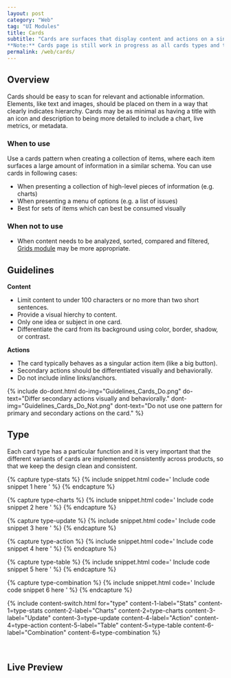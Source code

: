 ```yaml
---
layout: post
category: "Web"
tag: "UI Modules"
title: Cards
subtitle: "Cards are surfaces that display content and actions on a single topic.<br>
**Note:** Cards page is still work in progress as all cards types and their usage are not defined yet. You'll get an update as soon as the page is finished"
permalink: /web/cards/
---
```


## Overview

Cards should be easy to scan for relevant and actionable information. Elements, like text and images, should be placed on them in a way that clearly indicates hierarchy.
Cards may be as minimal as having a title with an icon and description to being more detailed to include a chart, live metrics, or metadata.

### When to use
Use a cards pattern when creating a collection of items, where each item surfaces a large amount of information in a similar schema. You can use cards in following cases:
- When presenting a collection of high-level pieces of information (e.g. charts)
- When presenting a menu of options (e.g. a list of issues)
- Best for sets of items which can best be consumed visually

### When not to use
- When content needs to be analyzed, sorted, compared and filtered, [Grids module](../grids/) may be more appropriate.

## Guidelines
**Content** <br>
- Limit content to under 100 characters or no more than two short sentences.
- Provide a visual hierchy to content.
- Only one idea or subject in one card.
- Differentiate the card from its background using color, border, shadow, or contrast.

**Actions** <br>
- The card typically behaves as a singular action item (like a big button).
- Secondary actions should be differentiated visually and behaviorally.
- Do not include inline links/anchors.

{% include do-dont.html 
  do-img="Guidelines_Cards_Do.png"
  do-text="Differ secondary actions visually and behaviorally."
  dont-img="Guidelines_Cards_Do_Not.png"
  dont-text="Do not use one pattern for primary and secondary actions on the card."
%}

## Type
Each card type has a particular function and it is very important that the different variants of cards are implemented consistently across products, so that we keep the design clean and consistent.

<!-- Content switch -->
<!-- Content switch tab 1 -->
{% capture type-stats %}
{% include snippet.html code='
Include code snippet 1 here
' %}
{% endcapture %}

<!-- Content switch tab 2 -->
{% capture type-charts %}
{% include snippet.html code='
Include code snippet 2 here
' %}
{% endcapture %}

<!-- Content switch tab 3 -->
{% capture type-update %}
{% include snippet.html code='
Include code snippet 3 here
' %}
{% endcapture %}

<!-- Content switch tab 4 -->
{% capture type-action %}
{% include snippet.html code='
Include code snippet 4 here
' %}
{% endcapture %}

<!-- Content switch tab 5 -->
{% capture type-table %}
{% include snippet.html code='
Include code snippet 5 here
' %}
{% endcapture %}

<!-- Content switch tab 6 -->
{% capture type-combination %}
{% include snippet.html code='
Include code snippet 6 here
' %}
{% endcapture %}

<!-- Render Content -->
{% include content-switch.html for="type"
           content-1-label="Stats"
           content-1=type-stats
           content-2-label="Charts"
           content-2=type-charts
           content-3-label="Update"
           content-3=type-update
           content-4-label="Action"
           content-4=type-action
           content-5-label="Table"
           content-5=type-table
           content-6-label="Combination"
           content-6=type-combination
%}
<!-- End content switch -->

<br>

## Live Preview
